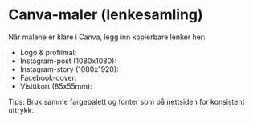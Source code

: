 # Canva-maler (lenkesamling)

Når malene er klare i Canva, legg inn kopierbare lenker her:

- Logo & profilmal: <lim inn lenke>
- Instagram-post (1080x1080): <lim inn lenke>
- Instagram-story (1080x1920): <lim inn lenke>
- Facebook-cover: <lim inn lenke>
- Visittkort (85x55mm): <lim inn lenke>

Tips: Bruk samme fargepalett og fonter som på nettsiden for konsistent uttrykk.
